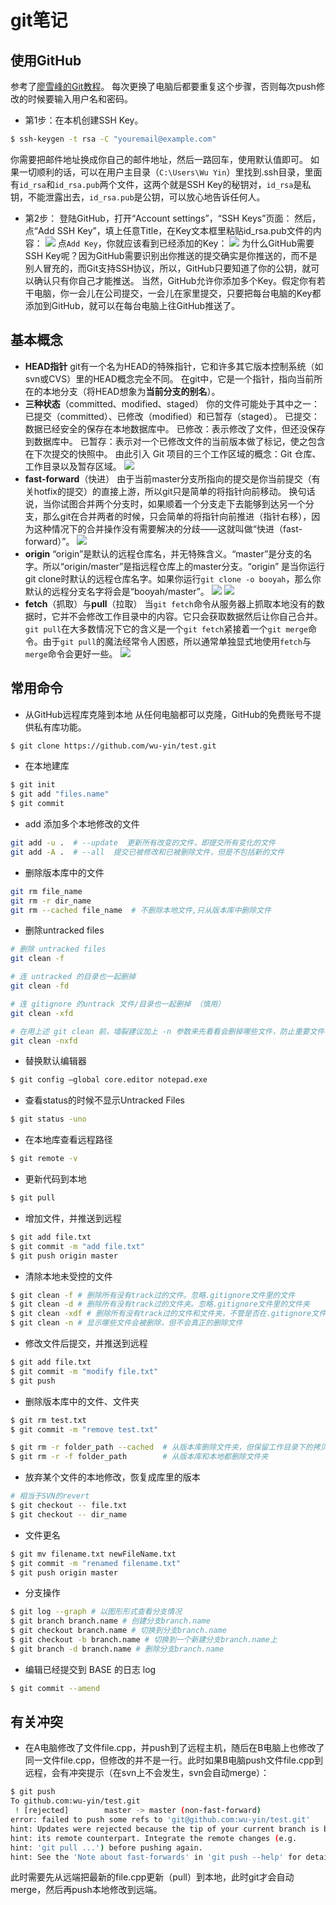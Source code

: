 # git笔记

## 使用GitHub

参考了[廖雪峰的Git教程](https://www.liaoxuefeng.com/wiki/0013739516305929606dd18361248578c67b8067c8c017b000)。
每次更换了电脑后都要重复这个步骤，否则每次push修改的时候要输入用户名和密码。
* 第1步：在本机创建SSH Key。
~~~ bash
$ ssh-keygen -t rsa -C "youremail@example.com"
~~~
你需要把邮件地址换成你自己的邮件地址，然后一路回车，使用默认值即可。
如果一切顺利的话，可以在用户主目录（`C:\Users\Wu Yin`）里找到.ssh目录，里面有`id_rsa`和`id_rsa.pub`两个文件，这两个就是SSH Key的秘钥对，`id_rsa`是私钥，不能泄露出去，`id_rsa.pub`是公钥，可以放心地告诉任何人。
* 第2步：
登陆GitHub，打开“Account settings”，“SSH Keys”页面：
然后，点“Add SSH Key”，填上任意Title，在Key文本框里粘贴id_rsa.pub文件的内容：
![](image\0.png)
点`Add Key`，你就应该看到已经添加的Key：
![](image\1.png)
为什么GitHub需要SSH Key呢？因为GitHub需要识别出你推送的提交确实是你推送的，而不是别人冒充的，而Git支持SSH协议，所以，GitHub只要知道了你的公钥，就可以确认只有你自己才能推送。
当然，GitHub允许你添加多个Key。假定你有若干电脑，你一会儿在公司提交，一会儿在家里提交，只要把每台电脑的Key都添加到GitHub，就可以在每台电脑上往GitHub推送了。

## 基本概念
* **HEAD指针**
git有一个名为HEAD的特殊指针，它和许多其它版本控制系统（如svn或CVS）里的HEAD概念完全不同。 在git中，它是一个指针，指向当前所在的本地分支（将HEAD想象为**当前分支的别名**）。
* **三种状态**（committed、modified、staged）
你的文件可能处于其中之一：已提交（committed）、已修改（modified）和已暂存（staged）。
已提交：数据已经安全的保存在本地数据库中。
已修改：表示修改了文件，但还没保存到数据库中。
已暂存：表示对一个已修改文件的当前版本做了标记，使之包含在下次提交的快照中。
由此引入 Git 项目的三个工作区域的概念：Git 仓库、工作目录以及暂存区域。
![](image/2.png)
* **fast-forward**（快进）
由于当前master分支所指向的提交是你当前提交（有关hotfix的提交）的直接上游，所以git只是简单的将指针向前移动。 换句话说，当你试图合并两个分支时，如果顺着一个分支走下去能够到达另一个分支，那么git在合并两者的时候，只会简单的将指针向前推进（指针右移），因为这种情况下的合并操作没有需要解决的分歧——这就叫做“快进（fast-forward）”。
![](image/3.png)
* **origin**
“origin”是默认的远程仓库名，并无特殊含义。“master”是分支的名字。所以“origin/master”是指远程仓库上的master分支。“origin” 是当你运行git clone时默认的远程仓库名字。如果你运行`git clone -o booyah`，那么你默认的远程分支名字将会是“booyah/master”。
![](image/4.png)
![](image/5.png)
* **fetch**（抓取）与**pull**（拉取）
当`git fetch`命令从服务器上抓取本地没有的数据时，它并不会修改工作目录中的内容。它只会获取数据然后让你自己合并。`git pull`在大多数情况下它的含义是一个`git fetch`紧接着一个`git merge`命令。由于`git pull`的魔法经常令人困惑，所以通常单独显式地使用`fetch`与`merge`命令会更好一些。
![](image/6.png)

## 常用命令
* 从GitHub远程库克隆到本地
  从任何电脑都可以克隆，GitHub的免费账号不提供私有库功能。
~~~ bash
$ git clone https://github.com/wu-yin/test.git
~~~

* 在本地建库
~~~ bash
$ git init
$ git add "files.name"
$ git commit
~~~

* add 添加多个本地修改的文件
```bash
git add -u .  # --update  更新所有改变的文件，即提交所有变化的文件
git add -A .  # --all  提交已被修改和已被删除文件，但是不包括新的文件
```

* 删除版本库中的文件
```bash
git rm file_name
git rm -r dir_name
git rm --cached file_name  # 不删除本地文件,只从版本库中删除文件
```

* 删除untracked files
```bash
# 删除 untracked files
git clean -f

# 连 untracked 的目录也一起删掉
git clean -fd

# 连 gitignore 的untrack 文件/目录也一起删掉 （慎用）
git clean -xfd

# 在用上述 git clean 前，墙裂建议加上 -n 参数来先看看会删掉哪些文件，防止重要文件被误删
git clean -nxfd
```

* 替换默认编辑器
~~~ bash
$ git config –global core.editor notepad.exe
~~~

* 查看status的时候不显示Untracked Files
~~~ bash
$ git status -uno
~~~

* 在本地库查看远程路径
~~~ bash
$ git remote -v
~~~

* 更新代码到本地
~~~ bash
$ git pull
~~~

* 增加文件，并推送到远程
~~~ bash
$ git add file.txt
$ git commit -m "add file.txt"
$ git push origin master
~~~

* 清除本地未受控的文件
~~~ bash
$ git clean -f # 删除所有没有track过的文件。忽略.gitignore文件里的文件
$ git clean -d # 删除所有没有track过的文件夹。忽略.gitignore文件里的文件夹
$ git clean -xdf # 删除所有没有track过的文件和文件夹，不管是否在.gitignore文件里
$ git clean -n # 显示哪些文件会被删除，但不会真正的删除文件
~~~

* 修改文件后提交，并推送到远程
~~~ bash
$ git add file.txt
$ git commit -m "modify file.txt"
$ git push
~~~

* 删除版本库中的文件、文件夹
~~~ bash
$ git rm test.txt
$ git commit -m "remove test.txt"

$ git rm -r folder_path --cached  # 从版本库删除文件夹，但保留工作目录下的拷贝
$ git rm -r -f folder_path        # 从版本库和本地都删除文件夹
~~~

* 放弃某个文件的本地修改，恢复成库里的版本
~~~ bash
# 相当于SVN的revert
$ git checkout -- file.txt
$ git checkout -- dir_name
~~~

* 文件更名
~~~ bash
$ git mv filename.txt newFileName.txt
$ git commit -m "renamed filename.txt"
$ git push origin master
~~~

* 分支操作
~~~ bash
$ git log --graph # 以图形形式查看分支情况
$ git branch branch.name # 创建分支branch.name
$ git checkout branch.name # 切换到分支branch.name
$ git checkout -b branch.name # 切换到一个新建分支branch.name上
$ git branch -d branch.name # 删除分支branch.name
~~~

* 编辑已经提交到 BASE 的日志 log
~~~ bash
$ git commit --amend
~~~

## 有关冲突
* 在A电脑修改了文件file.cpp，并push到了远程主机，随后在B电脑上也修改了同一文件file.cpp，但修改的并不是一行。此时如果B电脑push文件file.cpp到远程，会有冲突提示（在svn上不会发生，svn会自动merge）：
~~~ bash
$ git push
To github.com:wu-yin/test.git
 ! [rejected]        master -> master (non-fast-forward)
error: failed to push some refs to 'git@github.com:wu-yin/test.git'
hint: Updates were rejected because the tip of your current branch is behind
hint: its remote counterpart. Integrate the remote changes (e.g.
hint: 'git pull ...') before pushing again.
hint: See the 'Note about fast-forwards' in 'git push --help' for details.
~~~
此时需要先从远端把最新的file.cpp更新（pull）到本地，此时git才会自动merge，然后再push本地修改到远端。
